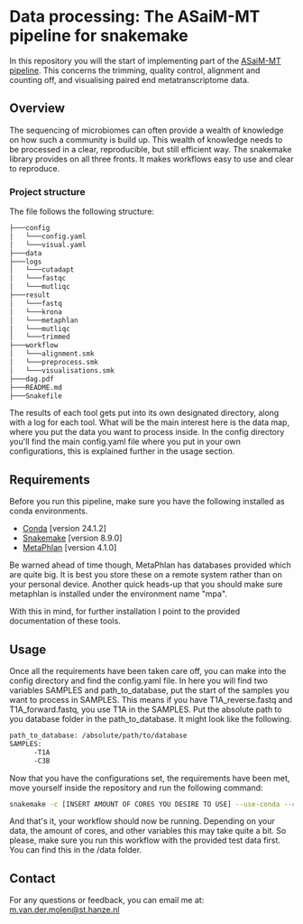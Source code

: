 # Data processing: The ASaiM-MT pipeline for snakemake

In this repository you will the start of implementing part of the [ASaiM-MT pipeline](https://doi.org/10.12688/f1000research.28608.2). This concerns the 
trimming, quality control, alignment and counting off, and visualising paired end metatranscriptome data.

## Overview

The sequencing of microbiomes can often provide a wealth of knowledge on how such a community is build up.
This wealth of knowledge needs to be processed in a clear, reproducible, but still efficient way. The snakemake
library provides on all three fronts. It makes workflows easy to use and clear to reproduce. 


### Project structure

The file follows the following structure:

```bash
├───config
│   └───config.yaml
│   └───visual.yaml
├───data
├───logs
│   └───cutadapt
│   └───fastqc
│   └───mutliqc
├───result
│   └───fastq
│   └───krona
│   └───metaphlan
│   └───mutliqc
│   └───trimmed
├───workflow
│   └───alignment.smk
│   └───preprocess.smk
│   └───visualisations.smk
├───dag.pdf
├───README.md
├───Snakefile
```
The results of each tool gets put into its own designated directory, along with a log for each tool.
What will be the main interest here is the data map, where you put the data you want to process inside. In the config directory
you'll find the main config.yaml file where you put in your own configurations, this is explained further in the usage section.

## Requirements
Before you run this pipeline, make sure you have the following installed as conda environments.

- [Conda](https://conda.io/projects/conda/en/latest/user-guide/install/index.html) [version 24.1.2]
- [Snakemake](https://snakemake.readthedocs.io/en/stable/getting_started/installation.html) [version 8.9.0]
- [MetaPhlan](https://huttenhower.sph.harvard.edu/metaphlan/) [version 4.1.0]

Be warned ahead of time though, MetaPhlan has databases provided which are quite big. It is best you store these
on a remote system rather than on your personal device. Another quick heads-up that you should make sure metaphlan is 
installed under the environment name "mpa".

With this in mind, for further installation I point to the provided documentation of these tools.

## Usage
Once all the requirements have been taken care off, you can make into the config directory and find the
config.yaml file. In here you will find two variables SAMPLES and path_to_database, put the start of the samples you want
to process in SAMPLES. This means if you have T1A_reverse.fastq and T1A_forward.fastq, you use T1A in the SAMPLES.
Put the absolute path to you database folder in the path_to_database. It might
look like the following.


```bash
path_to_database: /absolute/path/to/database
SAMPLES:
      -T1A
      -C3B
```

Now that you have the configurations set, the requirements have been met, move yourself inside the repository and
run the following command:

```bash
snakemake -c [INSERT AMOUNT OF CORES YOU DESIRE TO USE] --use-conda --conda-frontend conda
```

And that's it, your workflow should now be running. Depending on your data, the amount of cores, and other variables
this may take quite a bit. So please, make sure you run this workflow with the provided test data first. You
can find this in the /data folder.

## Contact
For any questions or feedback, you can email me at: m.van.der.molen@st.hanze.nl
